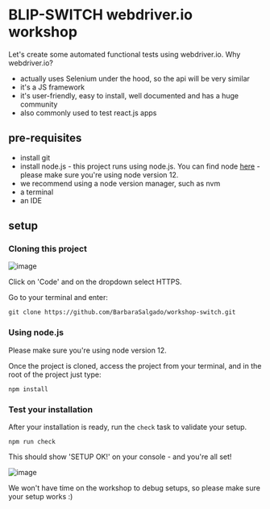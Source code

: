 # BLIP-SWITCH webdriver.io workshop

Let's create some automated functional tests using webdriver.io. Why webdriver.io?
- actually uses Selenium under the hood, so the api will be very similar
- it's a JS framework
- it's user-friendly, easy to install, well documented and has a huge community
- also commonly used to test react.js apps


## pre-requisites

* install git
* install node.js - this project runs using node.js. You can find node [here](https://nodejs.org/en/) - please make sure you're using node version 12.
* we recommend using a node version manager, such as nvm
* a terminal
* an IDE



## setup

### Cloning this project
![image](https://user-images.githubusercontent.com/6171321/114008878-8f161600-985a-11eb-9ce1-345df0050d03.png)

Click on 'Code' and on the dropdown select HTTPS.

Go to your terminal and enter:

```git clone https://github.com/BarbaraSalgado/workshop-switch.git```


### Using node.js

Please make sure you're using node version 12.

Once the project is cloned, access the project from your terminal, and in the root of the project just type:

```npm install```


### Test your installation
After your installation is ready, run the `check` task to validate your setup.

```npm run check```

This should show 'SETUP OK!' on your console - and you're all set!

![image](https://user-images.githubusercontent.com/6171321/114173631-5eec7700-992f-11eb-9969-2e3a43c58deb.png)



We won't have time on the workshop to debug setups, so please make sure your setup works :)
